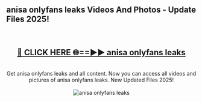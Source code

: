 <h2>anisa onlyfans leaks Videos And Photos - Update Files 2025!</h2>
<br>
<div align="center">
<h2><a href="https://linkcuts.com/hfmhzwbr" rel="nofollow">🔴 CLICK HERE 🌐==►► anisa onlyfans leaks</a></h2>
<br>
Get anisa onlyfans leaks and all content. Now you can access all videos and pictures of anisa onlyfans leaks. New Updated Files 2025!
<br>
<br>
<a href="https://linkcuts.com/hfmhzwbr" rel="nofollow" data-target="animated-image.originalLink"><img src="https://i.ibb.co.com/WyWwxjT/player-gif2.gif" alt="anisa onlyfans leaks" style="max-width: 100%; display: inline-block;" data-target="animated-image.originalImage"></a>
</div>
<br>